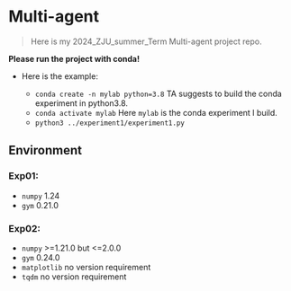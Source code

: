 # Multi-agent


> Here is my 2024_ZJU_summer_Term Multi-agent project repo.

**Please run the project with conda!** 

- Here is the example:

  - `conda create -n mylab python=3.8` TA suggests to build the conda experiment in python3.8.
  - `conda activate mylab` Here `mylab` is the  conda experiment I build.
  - `python3 ../experiment1/experiment1.py` 

## Environment 

### Exp01:

- `numpy` 1.24
- `gym` 0.21.0

### Exp02:

- `numpy` \>=1.21.0 but <=2.0.0
- `gym` 0.24.0
- `matplotlib` no version requirement
- `tqdm` no version requirement